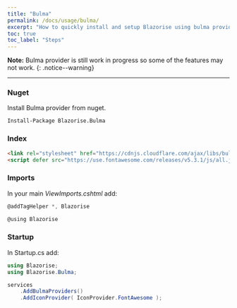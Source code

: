 ```yaml
---
title: "Bulma"
permalink: /docs/usage/bulma/
excerpt: "How to quickly install and setup Blazorise using bulma provider."
toc: true
toc_label: "Steps"
---
```


**Note:** Bulma provider is still work in progress so some of the features may not work.
{: .notice--warning}

---

### Nuget

Install Bulma provider from nuget.

```
Install-Package Blazorise.Bulma
```

### Index

```html
<link rel="stylesheet" href="https://cdnjs.cloudflare.com/ajax/libs/bulma/0.7.2/css/bulma.min.css">
<script defer src="https://use.fontawesome.com/releases/v5.3.1/js/all.js"></script>
```

### Imports

In your main _ViewImports.cshtml_ add:

```cs
@addTagHelper *, Blazorise

@using Blazorise
```

### Startup

In Startup.cs add:

```cs
using Blazorise;
using Blazorise.Bulma;

services
    .AddBulmaProviders()
    .AddIconProvider( IconProvider.FontAwesome );
```